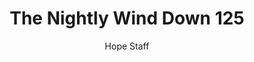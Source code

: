 ---
image: /assets/img/nwd/125_nwd_proverbs_3_5_b_tpt.png
title: The Nightly Wind Down 125
number: 125
categories:
  - The Nightly Wind Down
author: Hope Staff
notes: The Nightly Wind Down 125
embed: >-
  EMBED_GOES_HERE
transcript: >-
  SOME LINES OF TEXT START HERE
---